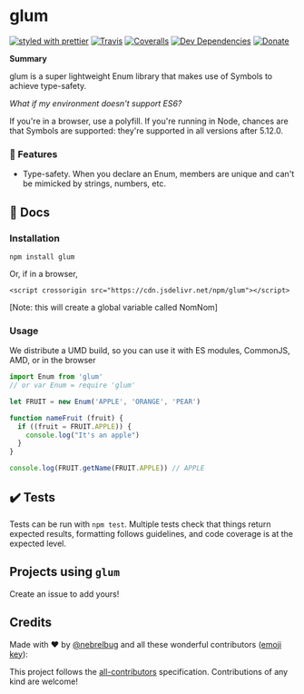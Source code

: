 # glum

[![styled with prettier](https://img.shields.io/badge/styled_with-prettier-ff69b4.svg)](https://github.com/prettier/prettier)
[![Travis](https://img.shields.io/travis/nebrelbug/glum.svg)](https://travis-ci.org/nebrelbug/glum)
[![Coveralls](https://img.shields.io/coveralls/nebrelbug/glum.svg)](https://coveralls.io/github/nebrelbug/glum)
[![Dev Dependencies](https://img.shields.io/david/dev/nebrelbug/glum)](https://david-dm.org/nebrelbug/glum?type=dev)
[![Donate](https://img.shields.io/badge/donate-paypal-blue.svg)](https://paypal.me/bengubler)

**Summary**

glum is a super lightweight Enum library that makes use of Symbols to achieve type-safety.

_What if my environment doesn't support ES6?_

If you're in a browser, use a polyfill.
If you're running in Node, chances are that Symbols are supported: they're supported in all versions after 5.12.0.

### 🌟 Features

- Type-safety. When you declare an Enum, members are unique and can't be mimicked by strings, numbers, etc.

## :scroll: Docs

### Installation

```
npm install glum
```

Or, if in a browser,

```
<script crossorigin src="https://cdn.jsdelivr.net/npm/glum"></script>
```

[Note: this will create a global variable called NomNom]

### Usage

We distribute a UMD build, so you can use it with ES modules, CommonJS, AMD, or in the browser

```js
import Enum from 'glum'
// or var Enum = require 'glum'

let FRUIT = new Enum('APPLE', 'ORANGE', 'PEAR')

function nameFruit (fruit) {
  if ((fruit = FRUIT.APPLE)) {
    console.log("It's an apple")
  }
}

console.log(FRUIT.getName(FRUIT.APPLE)) // APPLE
```

## :heavy_check_mark: Tests

Tests can be run with `npm test`. Multiple tests check that things return expected results, formatting follows guidelines, and code coverage is at the expected level.

## Projects using `glum`

Create an issue to add yours!

## Credits

Made with :heart: by [@nebrelbug](https://github.com/nebrelbug) and all these wonderful contributors ([emoji key](https://github.com/kentcdodds/all-contributors#emoji-key)):

<!-- ALL-CONTRIBUTORS-LIST:START - Do not remove or modify this section -->
<!-- prettier-ignore -->
<!-- ALL-CONTRIBUTORS-LIST:END -->

This project follows the [all-contributors](https://github.com/kentcdodds/all-contributors) specification. Contributions of any kind are welcome!
